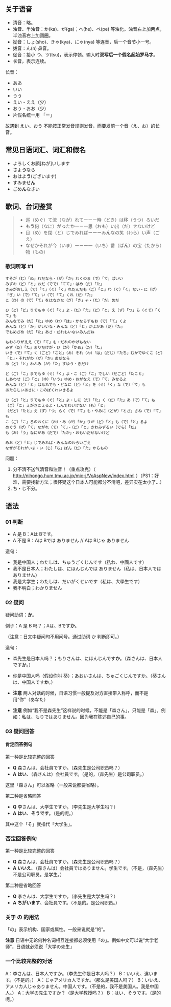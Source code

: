 ## 关于语音

* 清音：略。
* 浊音、半浊音：か(ka)、が(ga)；へ(he)、ペ(pe) 等浊化。浊音右上加两点，半浊音右上加圆圈。
* 拗音：しょ(sho)、きゃ(kya)、にゃ(nya) 等连音，后一个音节小一号。
* 拨音：ん(n) 鼻音。
* 促音：接小 つ、ツ(tsu)，表示停顿。输入时**双写后一个假名起始罗马字**。
* 长音，表示连续。

长音：

* ああ
* いい
* うう
* えい・ええ（少）
* おう・おお（少）
* 片假名统一用 「ー」

故遇到 えい、おう 不能按正常发音规则发音，而要发前一个音（え、お）的长音。

## 常见日语词汇、词汇和假名

* よろしくお願[ねが]いします
* さよ**う**なら
* おはよ**う**(ございます)
* すみませ**ん**
* ごめ**ん**なさい

## 歌词、台词鉴赏


> * 巡（めぐ）て流（なが）れてーーー時（どき）は移（うつ）ろいだ
> * も**う**何（なに）が**っ**たかーーー思（おも）い出（だ）せないけど
> * 目（め）を閉（と）じでみればーーーみ**ん**なの笑（わら）い声（ごえ）
> * なぜかそれが今（いま）ーーー一（いち）番（ば**ん**）の宝（たから）物（もの）

### 歌词听写 #1

```
すそが（む）「ぬ」れだなら・（が）「か」わくのま（で）「て」ばいい
みずお（ど）「と」おだ（でで）「てて」・はめ（だ）「た」
きみがおしえ（で）「て」（ぐ）「く」れだんだも（ご）「こ」わ（ぐ）「く」ない・に（げ）「ぎ」い（で）「て」い（で）「て」くれ（だ）「た」
こ（ひ）の（で）「て」をはなさな（ぎ）「き」ゃ・（た）「だ」めだ

ひ（ど）「ど」りでもゆ（ぐ）「く」よ・（だ）「た」（ど）「と」え（ず）「つ」ら（ぐで）「くて」も
みんなでみ（だ）「た」ゆめ（わ）「は」・かならずもお（で）「て」くよ
みんな（ど）「か」がいいな・みんな（ど）「と」がよかあ（だ）「た」
でもめざめ（だ）「た」あさ・だれもいないみんだね

もおふりがええ（で）「て」も・だれのかげもない
みず（だ）「た」まりだけが・ひ（が）「かあ」（だ）「た」
いき（で）「て」く（ごど）「こと」（お）それ（わ）「は」（だじ）「たち」むかでゆくこ（ど）「と」・それがわ（が）「か」あだなら
あ（ど）「と」わふみ（が）「た」すゆう・きだけ

ど（ご）「こ」までもゆ（ぐ）「く」よ・こ（ご）「こ」でしい（だごど）「たこと」
しあわせ（ご）「と」（ゆ）「いう」ゆめ・おがなえ（で）「て」みせるよ
みんな（ど）「と」はなれでも・どなに（ど）「と」を（ぐ）「く」な（で）「て」も
あたらしいあさに・このぼくわいきるよ

ひ（ど）「と」りでもゆ（ぐ）「と」よ・しに（だ）「た」く（だ）「た」あ（で）「て」も
（ご）「こ」えがきこえるよ・しんでわいけない（も）「と」
（だど）「たと」え（ず）「つ」らく（で）「て」も・やみに（どが）「とざ」さね（で）「て」も
こ（ご）「こ」ろのおくに（わ）・あ（が）「か」りが（ど）「と」も（で）「と」るよ
めぐう（げ）「て」ながれ（で）「て」・（ど）「と」きわみずるい（でら）「だ」
も（お）「う」なにがあ（だで）「たか」・おもいだせないけど

めお（ど）「と」じでみれば・みんなのわらいごえ
なぜがそれがいま・い（じ）「ち」ぼん（だ）「た」からもの
```

问题：

1. 分不清不送气清音和浊音！（重点攻克）（ http://nihongo.hum.tmu.ac.jp/mic-j/VoAspNew/index.html ）（PS1：好难，需要找新方法；很怀疑这个日本人可能都分不清吧，差异实在太小了...）
2. ち・じ不分。

## 语法

### 01 判断

* A 是 B：Aは Bです。
* A 不是 B：Aは Bでは ありません // Aは Bじゃ ありません

造句：

* 我是中国人；わたしは、ちゅうごくじんです（私わ、中國人です）
* 我不是日本人；わたしは、にほんじんでは ありません（私は、日本人では ありません）
* 我是大学生；わたしは、だいがくせいです（私は、大學生です）
* 我不明白；わかりません

### 02 疑问

疑问助词：**か**。

例子：A 是 B 吗？；Aは、Bです**か**。

（注意：日文中疑问句不用问号。通过助词 か 判断即可。）

造句：

* 森先生是日本人吗？；もりさんは、にほんじんです**か**。（森さんは、日本人です**か**。）
* 你是中国人吗（假设你叫 葵）；あおいさんは、ちゅごくじんですか。（葵さんは、中国人です**か**。）

* **注意** 两人对话的时候，日语习惯一般提及对方直接带入称呼，而不是用“你”（あなた）
* **注意** 例如“我不是森先生”这样说的时候，不能是「森さん」，只能是「森」。例如：私は、もりではありません。因为我在陈述自己的事。

### 03 疑问回答

#### 肯定回答例句

第一种是比较完整的回答

* **Q** 森さんは、会社員ですか。（森先生是公司职员吗？）
* **A** **はい**、（森さんは）会社員です。（是的，（森先生）是公司职员。）

这里「森さん」可以省略（一般来说都要省略）。

第二种是省略回答

* **Q** 李さんは、大学生ですか。（李先生是大学生吗？）
* **A** **はい**、**そうです**。（是的呢。）

其中这个「そ」就指代「大学生」。

### 否定回答例句

第一种是比较完整的回答

* **Q** 森さんは、会社員ですか。（森先生是公司职员吗？）
* **A** **いいえ**、（森さんは）会社員ではありません。学生です。（不是，（森先生）不是公司职员。是学生。）

第二种是省略回答

* **Q** 李さんは、大学生ですか。（李先生是大学生吗？）
* **A** **ちがいます**、会社員です。（不是的。是公司职员。）

### 关于 の 的用法

「の」表示机构、国家或属性。一般来说就是“的”。

**注意** 日语中无论何种名词相互连接都必须使用「の」。例如中文可以说“大学老师”，日语就必须说「大学の先生」

### 一个比较完整的对话

A：李さんは、日本人ですか。（李先生你是日本人吗？）
B：いいえ、違います。（不是的。）
A：じゃアメリカ人ですか。（那么是美国人吗？）
B：いいえ、アメリカ人じゃありません。中国人です。（不是的，我不是美国人。我是中国人。）
A：大学の先生ですか？（是大学教授吗？）
B：はい、そうです。（是的呢。）

